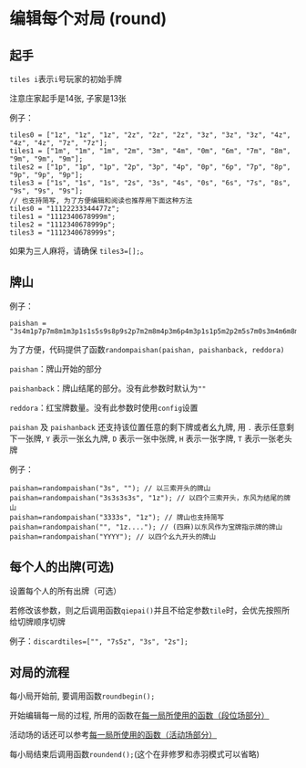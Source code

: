 # 编辑每个对局 (round)

## 起手

`tiles i`表示`i`号玩家的初始手牌

注意庄家起手是14张, 子家是13张

例子：

```
tiles0 = ["1z", "1z", "1z", "2z", "2z", "2z", "3z", "3z", "3z", "4z", "4z", "4z", "7z", "7z"];
tiles1 = ["1m", "1m", "1m", "2m", "3m", "4m", "0m", "6m", "7m", "8m", "9m", "9m", "9m"];
tiles2 = ["1p", "1p", "1p", "2p", "3p", "4p", "0p", "6p", "7p", "8p", "9p", "9p", "9p"];  
tiles3 = ["1s", "1s", "1s", "2s", "3s", "4s", "0s", "6s", "7s", "8s", "9s", "9s", "9s"];
// 也支持简写, 为了方便编辑和阅读也推荐用下面这种方法
tiles0 = "11122233344477z";
tiles1 = "1112340678999m";
tiles2 = "1112340678999p";  
tiles3 = "1112340678999s";
```

如果为三人麻将，请确保 `tiles3=[];`。

## 牌山

例子：

```
paishan = "3s4m1p7p7m8m1m3p1s1s5s9s8p9s2p7m2m8m4p3m6p4m3p1s1p5m2p2m5s7m0s3m4m6m8m6p0m4p7p1p8p3p1s1p2m3m7s3p7s9m2p8p4p6m9p6m9p7p7s8p6p4p6z9s9s7p9p6p7s5s2p5z6s3z4s2z0p7z8s1z2s4z5m";
```

为了方便，代码提供了函数`randompaishan(paishan, paishanback, reddora)`

`paishan`：牌山开始的部分

`paishanback`：牌山结尾的部分。没有此参数时默认为`""`

`reddora`：红宝牌数量。没有此参数时使用`config`设置

`paishan` 及 `paishanback` 还支持该位置任意的剩下牌或者幺九牌, 用 `.` 表示任意剩下一张牌, `Y` 表示一张幺九牌, `D` 表示一张中张牌,
`H` 表示一张字牌, `T` 表示一张老头牌

例子：

```
paishan=randompaishan("3s", ""); // 以三索开头的牌山
paishan=randompaishan("3s3s3s3s", "1z"); // 以四个三索开头，东风为结尾的牌山
paishan=randompaishan("3333s", "1z"); // 牌山也支持简写
paishan=randompaishan("", "1z...."); // (四麻)以东风作为宝牌指示牌的牌山
paishan=randompaishan("YYYY"); // 以四个幺九开头的牌山
```

## 每个人的出牌(可选)

设置每个人的所有出牌（可选）

若修改该参数，则之后调用函数`qiepai()`并且不给定参数`tile`时，会优先按照所给切牌顺序切牌

例子：`discardtiles=["", "7s5z", "3s", "2s"];`

## 对局的流程

每小局开始前, 要调用函数`roundbegin();`

开始编辑每一局的过程, 所用的函数在[每一局所使用的函数（段位场部分）](每一局所使用的函数（段位场部分）.md)

活动场的话还可以参考[每一局所使用的函数（活动场部分）](每一局所使用的函数（活动场部分）.md)

每小局结束后调用函数`roundend();`(这个在非修罗和赤羽模式可以省略)
